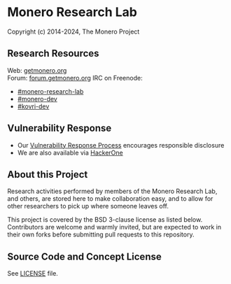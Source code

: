 # Monero Research Lab

Copyright (c) 2014-2024, The Monero Project

## Research Resources

Web: [getmonero.org](https://getmonero.org)  
Forum: [forum.getmonero.org](https://forum.getmonero.org) 
IRC on Freenode:
- [#monero-research-lab](http://webchat.freenode.net/?randomnick=1&channels=%23monero-research-lab&prompt=1&uio=d4)
- [#monero-dev](http://webchat.freenode.net/?randomnick=1&channels=%23monero-dev&prompt=1&uio=d4)
- [#kovri-dev](http://webchat.freenode.net/?randomnick=1&channels=%23kovri-dev&prompt=1&uio=d4)

## Vulnerability Response

- Our [Vulnerability Response Process](https://github.com/monero-project/meta/blob/master/VULNERABILITY_RESPONSE_PROCESS.md) encourages responsible disclosure
- We are also available via [HackerOne](https://hackerone.com/monero)

## About this Project

Research activities performed by members of the Monero Research Lab, and others, are stored here to make collaboration easy, and to allow for other researchers to pick up where someone leaves off.

This project is covered by the BSD 3-clause license as listed below. Contributors are welcome and warmly invited, but are expected to work in their own forks before submitting pull requests to this repository.

## Source Code and Concept License

See [LICENSE](LICENSE) file.